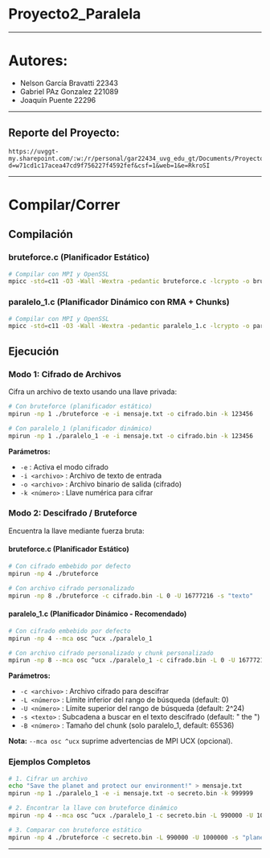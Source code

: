 # Proyecto2_Paralela

---

# Autores:

- Nelson García Bravatti 22343
- Gabriel PAz Gonzalez 221089
- Joaquín Puente 22296

---
## Reporte del Proyecto:

```
https://uvggt-my.sharepoint.com/:w:/r/personal/gar22434_uvg_edu_gt/Documents/Proyecto%202%20Paralela.docx?d=w71cd1c17acea47cd9f756227f4592fef&csf=1&web=1&e=RkroSI
```

---

# Compilar/Correr

## Compilación

### bruteforce.c (Planificador Estático)

```bash
# Compilar con MPI y OpenSSL
mpicc -std=c11 -O3 -Wall -Wextra -pedantic bruteforce.c -lcrypto -o bruteforce
```

### paralelo_1.c (Planificador Dinámico con RMA + Chunks)

```bash
# Compilar con MPI y OpenSSL
mpicc -std=c11 -O3 -Wall -Wextra -pedantic paralelo_1.c -lcrypto -o paralelo_1
```

## Ejecución

### Modo 1: Cifrado de Archivos

Cifra un archivo de texto usando una llave privada:

```bash
# Con bruteforce (planificador estático)
mpirun -np 1 ./bruteforce -e -i mensaje.txt -o cifrado.bin -k 123456

# Con paralelo_1 (planificador dinámico)
mpirun -np 1 ./paralelo_1 -e -i mensaje.txt -o cifrado.bin -k 123456
```

**Parámetros:**
- `-e` : Activa el modo cifrado
- `-i <archivo>` : Archivo de texto de entrada
- `-o <archivo>` : Archivo binario de salida (cifrado)
- `-k <número>` : Llave numérica para cifrar

### Modo 2: Descifrado / Bruteforce

Encuentra la llave mediante fuerza bruta:

#### bruteforce.c (Planificador Estático)

```bash
# Con cifrado embebido por defecto
mpirun -np 4 ./bruteforce

# Con archivo cifrado personalizado
mpirun -np 8 ./bruteforce -c cifrado.bin -L 0 -U 16777216 -s "texto"
```

#### paralelo_1.c (Planificador Dinámico - Recomendado)

```bash
# Con cifrado embebido por defecto
mpirun -np 4 --mca osc ^ucx ./paralelo_1

# Con archivo cifrado personalizado y chunk personalizado
mpirun -np 8 --mca osc ^ucx ./paralelo_1 -c cifrado.bin -L 0 -U 16777216 -s "texto" -B 65536
```

**Parámetros:**
- `-c <archivo>` : Archivo cifrado para descifrar
- `-L <número>` : Límite inferior del rango de búsqueda (default: 0)
- `-U <número>` : Límite superior del rango de búsqueda (default: 2^24)
- `-s <texto>` : Subcadena a buscar en el texto descifrado (default: " the ")
- `-B <número>` : Tamaño del chunk (solo paralelo_1, default: 65536)

**Nota:** `--mca osc ^ucx` suprime advertencias de MPI UCX (opcional).

### Ejemplos Completos

```bash
# 1. Cifrar un archivo
echo "Save the planet and protect our environment!" > mensaje.txt
mpirun -np 1 ./paralelo_1 -e -i mensaje.txt -o secreto.bin -k 999999

# 2. Encontrar la llave con bruteforce dinámico
mpirun -np 4 --mca osc ^ucx ./paralelo_1 -c secreto.bin -L 990000 -U 1000000 -s "planet"

# 3. Comparar con bruteforce estático
mpirun -np 4 ./bruteforce -c secreto.bin -L 990000 -U 1000000 -s "planet"
```

---
